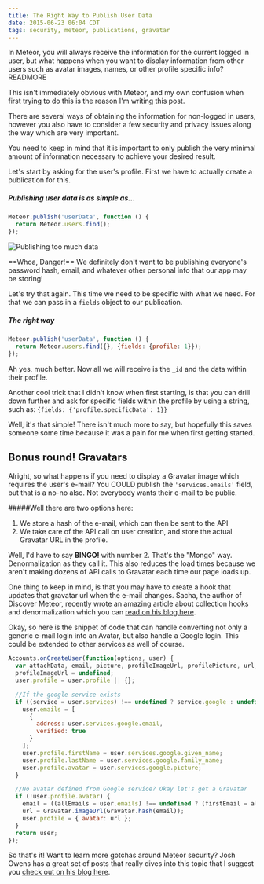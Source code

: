 ```yaml
---
title: The Right Way to Publish User Data
date: 2015-06-23 06:04 CDT
tags: security, meteor, publications, gravatar
---
```


In Meteor, you will always receive the information for the current logged in user, but what happens when you want to display information from other users such as avatar images, names, or other profile specific info? READMORE

This isn't immediately obvious with Meteor, and my own confusion when first trying to do this is the reason I'm writing this post.

There are several ways of obtaining the information for non-logged in users, however you also have to consider a few security and privacy issues along the way which are very important.

You need to keep in mind that it is important to only publish the very minimal amount of information necessary to achieve your desired result.

Let's start by asking for the user's profile. First we have to actually create a publication for this.

##### Publishing user data is as simple as...
```javascript
Meteor.publish('userData', function () {
  return Meteor.users.find();
});
```

![Publishing too much data](http://cheeze-blog-images.s3.amazonaws.com/Publish_private_data.png)

==Whoa, Danger!== We definitely don't want to be publishing everyone's password hash, email, and whatever other personal info that our app may be storing!

Let's try that again. This time we need to be specific with what we need. For that we can pass in a `fields` object to our publication.

##### The right way
```javascript
Meteor.publish('userData', function () {
  return Meteor.users.find({}, {fields: {profile: 1}});
});
```

Ah yes, much better. Now all we will receive is the `_id` and the data within their profile.

Another cool trick that I didn't know when first starting, is that you can drill down further and ask for specific fields within the profile by using a string, such as: `{fields: {'profile.specificData': 1}}`

Well, it's that simple! There isn't much more to say, but hopefully this saves someone some time because it was a pain for me when first getting started.

## Bonus round! Gravatars
Alright, so what happens if you need to display a Gravatar image which requires the user's e-mail? You COULD publish the `'services.emails'` field, but that is a no-no also. Not everybody wants their e-mail to be public.

#####Well there are two options here:
  1. We store a hash of the e-mail, which can then be sent to the API
  2. We take care of the API call on user creation, and store the actual Gravatar URL in the profile.

Well, I'd have to say **BINGO!** with number 2. That's the "Mongo" way. Denormalization as they call it. This also reduces the load times because we aren't making dozens of API calls to Gravatar each time our page loads up.

One thing to keep in mind, is that you may have to create a hook that updates that gravatar url when the e-mail changes. Sacha, the author of Discover Meteor, recently wrote an amazing article about collection hooks and denormalization which you can [read on his blog here](https://www.discovermeteor.com/blog/a-look-at-meteor-collection-hooks/).

Okay, so here is the snippet of code that can handle converting not only a generic e-mail login into an Avatar, but also handle a Google login. This could be extended to other services as well of course.

```javascript
Accounts.onCreateUser(function(options, user) {
  var attachData, email, picture, profileImageUrl, profilePicture, url, service, allEmails, firstEmail;
  profileImageUrl = undefined;
  user.profile = user.profile || {};

  //If the google service exists
  if ((service = user.services) !== undefined ? service.google : undefined) {
    user.emails = [
      {
        address: user.services.google.email,
        verified: true
      }
    ];
    user.profile.firstName = user.services.google.given_name;
    user.profile.lastName = user.services.google.family_name;
    user.profile.avatar = user.services.google.picture;
  }

  //No avatar defined from Google service? Okay let's get a Gravatar
  if (!user.profile.avatar) {
    email = ((allEmails = user.emails) !== undefined ? (firstEmail = allEmails[0]) !== undefined ? firstEmail.address : undefined : undefined) || '';
    url = Gravatar.imageUrl(Gravatar.hash(email));
    user.profile = { avatar: url };
  }
  return user;
});
```

So that's it! Want to learn more gotchas around Meteor security? Josh Owens has a great set of posts that really dives into this topic that I suggest you [check out on his blog here](http://joshowens.me/meteor-security-201/).
